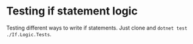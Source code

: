 # Testing if statement logic

Testing different ways to write if statements. Just clone and `dotnet test ./If.Logic.Tests`.
